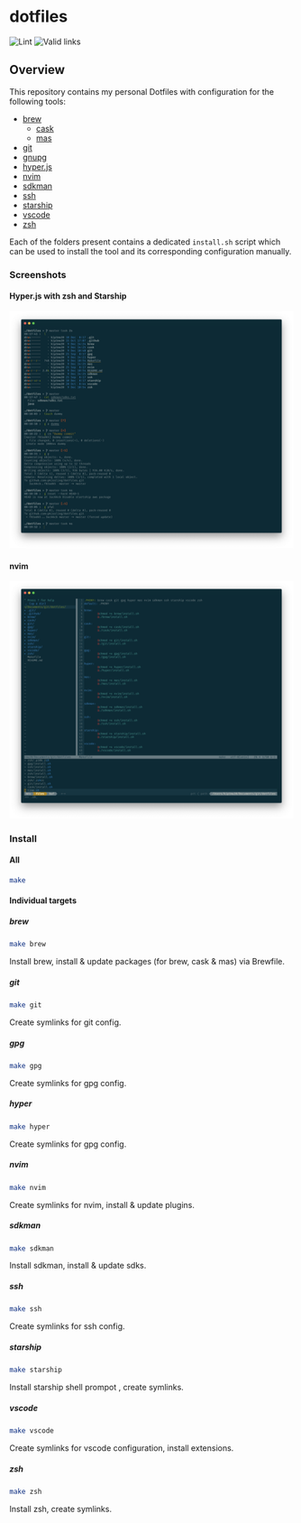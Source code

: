 # dotfiles
![Lint](https://github.com/pkissling/dotfiles/workflows/Lint/badge.svg) ![Valid links](https://github.com/pkissling/dotfiles/workflows/Valid%20links/badge.svg)

## Overview
This repository contains my personal Dotfiles with configuration
for the following tools:
- [brew](https://brew.sh/)
  - [cask](https://github.com/Homebrew/homebrew-cask)
  - [mas](https://github.com/mas-cli/mas)
- [git](https://git-scm.com/)
- [gnupg](https://gnupg.org/)
- [hyper.js](https://hyper.is/)
- [nvim](https://neovim.io/)
- [sdkman](https://sdkman.io/)
- [ssh](https://www.ssh.com/)
- [starship](https://starship.rs/)
- [vscode](https://code.visualstudio.com/)
- [zsh](https://ohmyz.sh/)

Each of the folders present contains a dedicated `install.sh` script which
can be used to install the tool and its corresponding configuration manually.

### Screenshots
#### Hyper.js with zsh and Starship
![Hyper.js with zsh and Starship](/.github/screenshots/hyper_zsh_starship.png)

#### nvim
![nvim](/.github/screenshots/nvim.png)
### Install
#### All
```bash
make
```
#### Individual targets
##### brew
```bash
make brew
```
Install brew, install & update packages (for brew, cask & mas) via Brewfile.

##### git
```bash
make git
```
Create symlinks for git config.

##### gpg
```bash
make gpg
```
Create symlinks for gpg config.

##### hyper
```bash
make hyper
```
Create symlinks for gpg config.

<!-- markdownlint-disable -->
##### nvim
<!-- markdownlint-restore -->
```bash
make nvim
```
Create symlinks for nvim, install & update plugins.

##### sdkman
```bash
make sdkman
```
Install sdkman, install & update sdks.

##### ssh
```bash
make ssh
```
Create symlinks for ssh config.

##### starship
```bash
make starship
```
Install starship shell prompot , create symlinks.

##### vscode
```bash
make vscode
```
Create symlinks for vscode configuration, install extensions.

##### zsh
```bash
make zsh
```
Install zsh, create symlinks.
